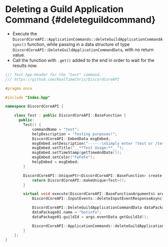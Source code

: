Deleting a Guild Application Command {#deleteguildcommand}
=============
- Execute the `DiscordCoreAPI::ApplicationCommands::deleteGuildApplicationCommandAsync()` function, while passing in a data structure of type `DiscordCoreAPI::DeleteGuildApplicationCommandData`, with no return value.
- Call the function with `.get()` added to the end in order to wait for the results now.

```cpp
/// Test.hpp-Header for the "test" command.
/// https://github.com/RealTimeChris/DiscordCoreAPI

#pragma once

#include "Index.hpp"

namespace DiscordCoreAPI {

	class Test : public DiscordCoreAPI::BaseFunction {
	  public:
		Test() {
			commandName = "test";
			helpDescription = "Testing purposes!";
			DiscordCoreAPI::EmbedData msgEmbed;
			msgEmbed.setDescription("------\nSimply enter !test or /test!\n------");
			msgEmbed.setTitle("__**Test Usage:**__");
			msgEmbed.setTimeStamp(getTimeAndDate());
			msgEmbed.setColor("FeFeFe");
			helpEmbed = msgEmbed;
		}

		DiscordCoreAPI::UniquePtr<DiscordCoreAPI::BaseFunction> create() {
			return DiscordCoreAPI::makeUnique<Test>();
		}

		virtual void execute(DiscordCoreAPI::BaseFunctionArguments& args) {
			DiscordCoreAPI::InputEvents::deleteInputEventResponseAsync(args.eventData);

			DiscordCoreAPI::DeleteGuildApplicationCommandData dataPackage01;
			dataPackage01.name = "botinfo";
			dataPackage01.guildId = args.eventData.getGuildId();

			DiscordCoreAPI::ApplicationCommands::deleteGuildApplicationCommandAsync(dataPackage01).get();
		}
	};
}
```